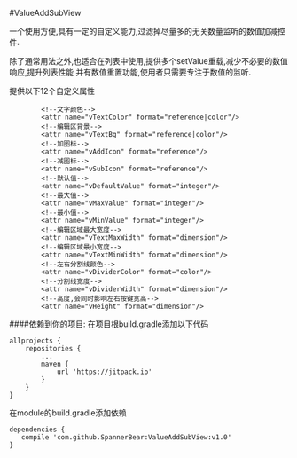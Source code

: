 #ValueAddSubView

一个使用方便,具有一定的自定义能力,过滤掉尽量多的无关数量监听的数值加减控件.

除了通常用法之外,也适合在列表中使用,提供多个setValue重载,减少不必要的数值响应,提升列表性能
并有数值重置功能,使用者只需要专注于数值的监听.

提供以下12个自定义属性
```
        <!--文字颜色-->
        <attr name="vTextColor" format="reference|color"/>
        <!--编辑区背景-->
        <attr name="vTextBg" format="reference|color"/>
        <!--加图标-->
        <attr name="vAddIcon" format="reference"/>
        <!--减图标-->
        <attr name="vSubIcon" format="reference"/>
        <!--默认值-->
        <attr name="vDefaultValue" format="integer"/>
        <!--最大值-->
        <attr name="vMaxValue" format="integer"/>
        <!--最小值-->
        <attr name="vMinValue" format="integer"/>
        <!--编辑区域最大宽度-->
        <attr name="vTextMaxWidth" format="dimension"/>
        <!--编辑区域最小宽度-->
        <attr name="vTextMinWidth" format="dimension"/>
        <!--左右分割线颜色-->
        <attr name="vDividerColor" format="color"/>
        <!--分割线宽度-->
        <attr name="vDividerWidth" format="dimension"/>
        <!--高度,会同时影响左右按键宽高-->
        <attr name="vHeight" format="dimension"/>
```

####依赖到你的项目:
在项目根build.gradle添加以下代码
```
allprojects {
	repositories {
	    ...
	    maven { 
	        url 'https://jitpack.io' 
	    }
	}
}
```

在module的build.gradle添加依赖
```
dependencies {
   compile 'com.github.SpannerBear:ValueAddSubView:v1.0'
}
```